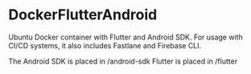 # DockerFlutterAndroid
Ubuntu Docker container with Flutter and Android SDK. For usage with CI/CD systems, it also includes Fastlane and Firebase CLI.

The Android SDK is placed in /android-sdk
Flutter is placed in /flutter
